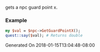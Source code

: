 gets a npc guard point x.
### Example

```perl
my $val = $npc->GetGuardPointX();
quest::say($val); # Returns double
```


Generated On 2018-01-15T13:04:48-08:00
